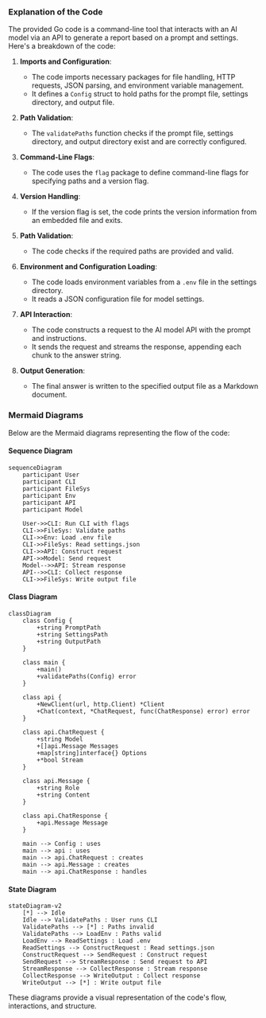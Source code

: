 ### Explanation of the Code

The provided Go code is a command-line tool that interacts with an AI model via an API to generate a report based on a prompt and settings. Here's a breakdown of the code:

1. **Imports and Configuration**:
   - The code imports necessary packages for file handling, HTTP requests, JSON parsing, and environment variable management.
   - It defines a `Config` struct to hold paths for the prompt file, settings directory, and output file.

2. **Path Validation**:
   - The `validatePaths` function checks if the prompt file, settings directory, and output directory exist and are correctly configured.

3. **Command-Line Flags**:
   - The code uses the `flag` package to define command-line flags for specifying paths and a version flag.

4. **Version Handling**:
   - If the version flag is set, the code prints the version information from an embedded file and exits.

5. **Path Validation**:
   - The code checks if the required paths are provided and valid.

6. **Environment and Configuration Loading**:
   - The code loads environment variables from a `.env` file in the settings directory.
   - It reads a JSON configuration file for model settings.

7. **API Interaction**:
   - The code constructs a request to the AI model API with the prompt and instructions.
   - It sends the request and streams the response, appending each chunk to the answer string.

8. **Output Generation**:
   - The final answer is written to the specified output file as a Markdown document.

### Mermaid Diagrams

Below are the Mermaid diagrams representing the flow of the code:

#### Sequence Diagram

```mermaid
sequenceDiagram
    participant User
    participant CLI
    participant FileSys
    participant Env
    participant API
    participant Model

    User->>CLI: Run CLI with flags
    CLI->>FileSys: Validate paths
    CLI->>Env: Load .env file
    CLI->>FileSys: Read settings.json
    CLI->>API: Construct request
    API->>Model: Send request
    Model-->>API: Stream response
    API-->>CLI: Collect response
    CLI->>FileSys: Write output file
```

#### Class Diagram

```mermaid
classDiagram
    class Config {
        +string PromptPath
        +string SettingsPath
        +string OutputPath
    }

    class main {
        +main()
        +validatePaths(Config) error
    }

    class api {
        +NewClient(url, http.Client) *Client
        +Chat(context, *ChatRequest, func(ChatResponse) error) error
    }

    class api.ChatRequest {
        +string Model
        +[]api.Message Messages
        +map[string]interface{} Options
        +*bool Stream
    }

    class api.Message {
        +string Role
        +string Content
    }

    class api.ChatResponse {
        +api.Message Message
    }

    main --> Config : uses
    main --> api : uses
    main --> api.ChatRequest : creates
    main --> api.Message : creates
    main --> api.ChatResponse : handles
```

#### State Diagram

```mermaid
stateDiagram-v2
    [*] --> Idle
    Idle --> ValidatePaths : User runs CLI
    ValidatePaths --> [*] : Paths invalid
    ValidatePaths --> LoadEnv : Paths valid
    LoadEnv --> ReadSettings : Load .env
    ReadSettings --> ConstructRequest : Read settings.json
    ConstructRequest --> SendRequest : Construct request
    SendRequest --> StreamResponse : Send request to API
    StreamResponse --> CollectResponse : Stream response
    CollectResponse --> WriteOutput : Collect response
    WriteOutput --> [*] : Write output file
```

These diagrams provide a visual representation of the code's flow, interactions, and structure.